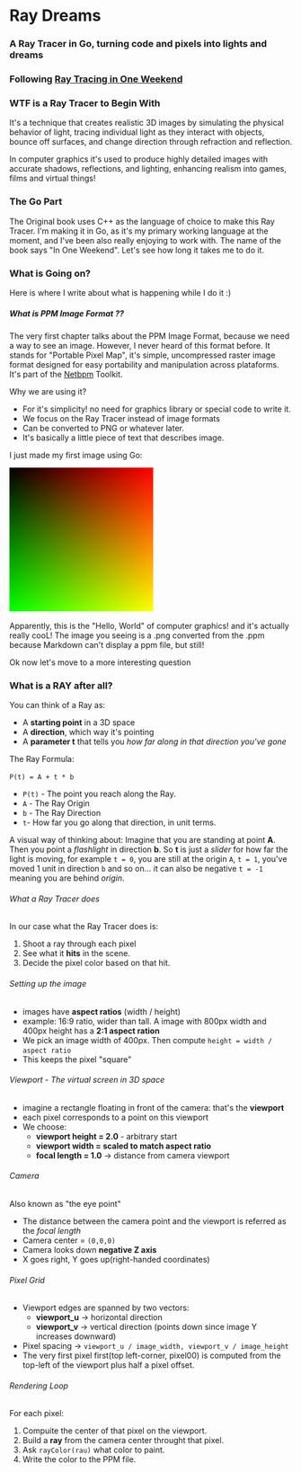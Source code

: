 # Ray Dreams

### A Ray Tracer in Go, turning code and pixels into lights and dreams

### Following [Ray Tracing in One Weekend](https://raytracing.github.io/books/RayTracingInOneWeekend.html)


### WTF is a Ray Tracer to Begin  With

It's a technique that creates realistic 3D images by simulating the physical behavior of light,
tracing individual light as they interact with objects, bounce off surfaces, and change direction
through refraction and reflection.

In computer graphics it's used to produce highly detailed images with accurate shadows, reflections, and 
lighting, enhancing realism into games, films and virtual things!

### The Go Part

The Original book uses C++ as the language of choice to make this Ray Tracer. I'm
making it in Go, as it's my primary working language at the moment, and I've been also really enjoying to work with.
The name of the book says "In One Weekend". Let's see how long it takes me to do it.

### What is Going on?

Here is where I write about what is happening while I do it :)

##### What is PPM Image Format ??

The very first chapter talks about the PPM Image Format, because we need a way to see an image. However, I never heard of this format before. It stands for "Portable Pixel Map", it's simple, uncompressed raster image format designed for easy portability and manipulation across plataforms. It's part of the [Netbpm](https://en.wikipedia.org/wiki/Netpbm) Toolkit.

Why we are using it?

- For it's simplicity! no need for graphics library or special code to write it.
- We focus on the Ray Tracer instead of image formats
- Can be converted to PNG or whatever later.
- It's basically a little piece of text that describes image.


I just made my first image using Go:

![IMG PPM](cimage.png)

Apparently, this is the "Hello, World" of computer graphics! and it's actually really cooL!
The image you seeing is a .png converted from the .ppm because Markdown can't display a ppm file, but still!

Ok now let's move to a more interesting question

### What is a RAY after all?

You can think of a Ray as:
- A **starting point** in a 3D space
- A **direction**, which way it's pointing
- A **parameter t** that tells you *how far along in that direction you've gone*

The Ray Formula:

`P(t) = A + t * b`

- `P(t)` -  The point you reach along the Ray.
- `A` - The Ray Origin
- `b` - The Ray Direction
- `t`- How far you go along that direction, in unit terms.

A visual way of thinking about: Imagine that you are standing at point **A**. Then you point a *flashlight* in direction **b**. So **t** is just a *slider* for how far the light is moving, for example `t = 0`, you are still at the origin `A`, `t = 1`, you've moved 1 unit in direction `b` and so on... it can also be negative `t = -1` meaning you are behind *origin*.

###### What a Ray Tracer does
In our case what the Ray Tracer does is:

1. Shoot a ray through each pixel
2. See what it **hits** in the scene.
3. Decide the pixel color based on that hit.

###### Setting up the image

- images have **aspect ratios** (width / height)
- example: 16:9 ratio, wider than tall. A image with 800px width and 400px height has a **2:1 aspect ration**
- We pick an image width of 400px. Then compute `height = width / aspect ratio`
- This keeps the pixel "square"

###### Viewport - The virtual screen in 3D space

- imagine a rectangle floating in front of the camera: that's the **viewport**
- each pixel corresponds to a point on this viewport
- We choose:
    - **viewport height = 2.0** - arbitrary start
    - **viewport width = scaled to match aspect ratio**
    - **focal length = 1.0** -> distance from camera viewport

###### Camera

Also known as "the eye point"

- The distance between the camera point and the viewport is referred as the *focal length*
- Camera center = `(0,0,0)`
- Camera looks down **negative Z axis**
- X goes right, Y goes up(right-handed coordinates)


###### Pixel Grid

- Viewport edges are spanned by two vectors:
    - **viewport_u** -> horizontal direction
    - **viewport_v** -> vertical direction (points down since image Y increases downward)
- Pixel spacing -> `viewport_u / image_width, viewport_v / image_height`
- The very first pixel first(top left-corner, pixel00) is computed from the top-left of the viewport plus half a pixel offset.

###### Rendering Loop

For each pixel:
1. Compuite the center of that pixel on the viewport.
2. Build a **ray** from the camera center throught that pixel.
3. Ask `rayColor(rau)` what color to paint.
4. Write the color to the PPM file.




